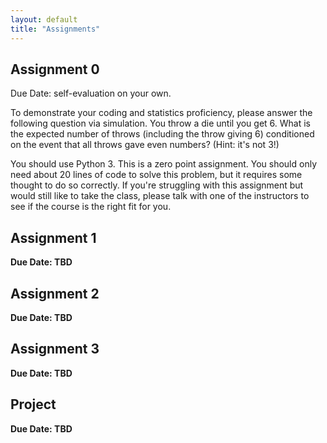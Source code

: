 ```yaml
---
layout: default
title: "Assignments"
---
```


## Assignment 0
Due Date: self-evaluation on your own.

To demonstrate your coding and statistics proficiency, please answer the following question via simulation. You throw a die until you get 6. What is the expected number of throws (including the throw giving 6) conditioned on the event that all throws gave even numbers? (Hint: it's not 3!)

You should use Python 3. This is a zero point assignment. You should only need about 20 lines of code to solve this problem, but it requires some thought to do so correctly. If you're struggling with this assignment but would still like to take the class, please talk with one of the instructors to see if the course is the right fit for you. 

## Assignment 1

**Due Date: TBD**
<!--
[Assignment details](assignment1)
-->

## Assignment 2

**Due Date: TBD**
<!--
[Assignment details](assignment2)
-->
## Assignment 3
**Due Date: TBD**
<!--
[Assignment details](assignment3)
-->

## Project
**Due Date: TBD**

<!--
[Assignment details](project)
-->
